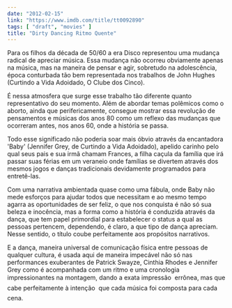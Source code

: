 ```yaml
---
date: "2012-02-15"
link: "https://www.imdb.com/title/tt0092890"
tags: [ "draft", "movies" ]
title: "Dirty Dancing Ritmo Quente"
---
```

Para os filhos da década de 50/60 a era Disco representou uma mudança radical de apreciar música. Essa mudança não ocorreu obviamente apenas na música, mas na maneira de pensar e agir, sobretudo na adolescência, época conturbada tão bem representada nos trabalhos de John Hughes (Curtindo a Vida Adoidado, O Clube dos Cinco).

É nessa atmosfera que surge esse trabalho tão diferente quanto representativo do seu momento. Além de abordar temas polêmicos como o aborto, ainda que perifericamente, consegue mostrar essa revolução de pensamentos e músicas dos anos 80 como um reflexo das mudanças que ocorreram antes, nos anos 60, onde a história se passa.

Todo esse significado não poderia soar mais óbvio através da encantadora 'Baby' (Jennifer Grey, de Curtindo a Vida Adoidado), apelido carinho pelo qual seus pais e sua irmã chamam Frances, a filha caçula da família que irá passar suas férias em um veraneio onde famílias se divertem através dos mesmos jogos e danças tradicionais devidamente programados para entretê-las.

Com uma narrativa ambientada quase como uma fábula, onde Baby não mede esforços para ajudar todos que necessitam e ao mesmo tempo agarra as oportunidades de ser feliz, o que nos conquista é não só sua beleza e inocência, mas a forma como a história é conduzida através da dança, que tem papel primordial para estabelecer o status a qual as pessoas pertencem, dependendo, é claro, a que tipo de dança apreciam. Nesse sentido, o título coube perfeitamente aos propósitos narrativos.

E a dança, maneira universal de comunicação física entre pessoas de qualquer cultura, é usada aqui de maneira impecável não só nas performances exuberantes de Patrick Swayze, Cinthia Rhodes e Jennifer Grey como é acompanhada com um ritmo e uma cronologia impressionantes na montagem, dando a exata impressão  errônea, mas que cabe perfeitamente à intenção  que cada música foi composta para cada cena.


